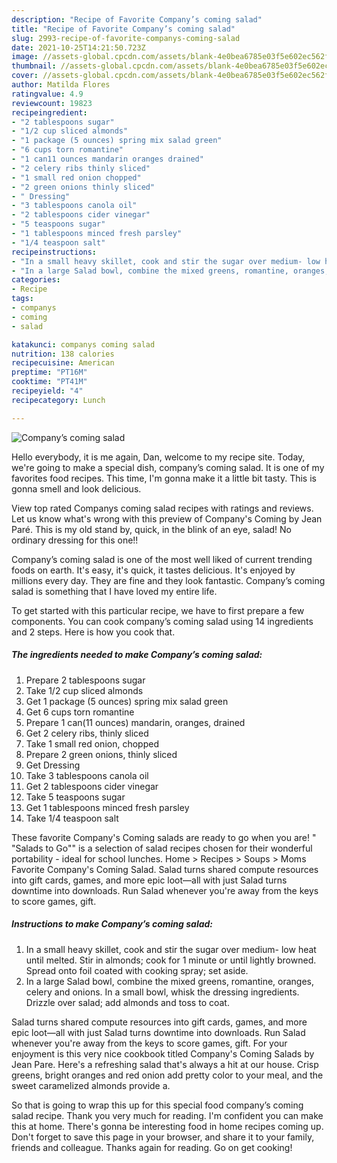 ```yaml
---
description: "Recipe of Favorite Company’s coming salad"
title: "Recipe of Favorite Company’s coming salad"
slug: 2993-recipe-of-favorite-companys-coming-salad
date: 2021-10-25T14:21:50.723Z
image: //assets-global.cpcdn.com/assets/blank-4e0bea6785e03f5e602ec562f230caae08da540cada707380b4fe1bbebba43da.png
thumbnail: //assets-global.cpcdn.com/assets/blank-4e0bea6785e03f5e602ec562f230caae08da540cada707380b4fe1bbebba43da.png
cover: //assets-global.cpcdn.com/assets/blank-4e0bea6785e03f5e602ec562f230caae08da540cada707380b4fe1bbebba43da.png
author: Matilda Flores
ratingvalue: 4.9
reviewcount: 19823
recipeingredient:
- "2 tablespoons sugar"
- "1/2 cup sliced almonds"
- "1 package (5 ounces) spring mix salad green"
- "6 cups torn romantine"
- "1 can11 ounces mandarin oranges drained"
- "2 celery ribs thinly sliced"
- "1 small red onion chopped"
- "2 green onions thinly sliced"
- " Dressing"
- "3 tablespoons canola oil"
- "2 tablespoons cider vinegar"
- "5 teaspoons sugar"
- "1 tablespoons minced fresh parsley"
- "1/4 teaspoon salt"
recipeinstructions:
- "In a small heavy skillet, cook and stir the sugar over medium- low heat until melted. Stir in almonds; cook for 1 minute or until lightly browned. Spread onto foil coated with cooking spray; set aside."
- "In a large Salad bowl, combine the mixed greens, romantine, oranges, celery and onions. In a small bowl, whisk the dressing ingredients. Drizzle over salad; add almonds and toss to coat."
categories:
- Recipe
tags:
- companys
- coming
- salad

katakunci: companys coming salad 
nutrition: 138 calories
recipecuisine: American
preptime: "PT16M"
cooktime: "PT41M"
recipeyield: "4"
recipecategory: Lunch

---
```



![Company’s coming salad](//assets-global.cpcdn.com/assets/blank-4e0bea6785e03f5e602ec562f230caae08da540cada707380b4fe1bbebba43da.png)

Hello everybody, it is me again, Dan, welcome to my recipe site. Today, we're going to make a special dish, company’s coming salad. It is one of my favorites food recipes. This time, I'm gonna make it a little bit tasty. This is gonna smell and look delicious.

View top rated Companys coming salad recipes with ratings and reviews. Let us know what&#39;s wrong with this preview of Company&#39;s Coming by Jean Paré. This is my old stand by, quick, in the blink of an eye, salad! No ordinary dressing for this one!!

Company’s coming salad is one of the most well liked of current trending foods on earth. It's easy, it's quick, it tastes delicious. It's enjoyed by millions every day. They are fine and they look fantastic. Company’s coming salad is something that I have loved my entire life.


To get started with this particular recipe, we have to first prepare a few components. You can cook company’s coming salad using 14 ingredients and 2 steps. Here is how you cook that.

<!--inarticleads1-->

##### The ingredients needed to make Company’s coming salad:

1. Prepare 2 tablespoons sugar
1. Take 1/2 cup sliced almonds
1. Get 1 package (5 ounces) spring mix salad green
1. Get 6 cups torn romantine
1. Prepare 1 can(11 ounces) mandarin, oranges, drained
1. Get 2 celery ribs, thinly sliced
1. Take 1 small red onion, chopped
1. Prepare 2 green onions, thinly sliced
1. Get  Dressing
1. Take 3 tablespoons canola oil
1. Get 2 tablespoons cider vinegar
1. Take 5 teaspoons sugar
1. Get 1 tablespoons minced fresh parsley
1. Take 1/4 teaspoon salt


These favorite Company&#39;s Coming salads are ready to go when you are! &#34; &#34;Salads to Go&#34;&#34; is a selection of salad recipes chosen for their wonderful portability - ideal for school lunches. Home &gt; Recipes &gt; Soups &gt; Moms Favorite Company&#39;s Coming Salad. Salad turns shared compute resources into gift cards, games, and more epic loot—all with just Salad turns downtime into downloads. Run Salad whenever you&#39;re away from the keys to score games, gift. 

<!--inarticleads2-->

##### Instructions to make Company’s coming salad:

1. In a small heavy skillet, cook and stir the sugar over medium- low heat until melted. Stir in almonds; cook for 1 minute or until lightly browned. Spread onto foil coated with cooking spray; set aside.
1. In a large Salad bowl, combine the mixed greens, romantine, oranges, celery and onions. In a small bowl, whisk the dressing ingredients. Drizzle over salad; add almonds and toss to coat.


Salad turns shared compute resources into gift cards, games, and more epic loot—all with just Salad turns downtime into downloads. Run Salad whenever you&#39;re away from the keys to score games, gift. For your enjoyment is this very nice cookbook titled Company&#39;s Coming Salads by Jean Pare. Here&#39;s a refreshing salad that&#39;s always a hit at our house. Crisp greens, bright oranges and red onion add pretty color to your meal, and the sweet caramelized almonds provide a. 

So that is going to wrap this up for this special food company’s coming salad recipe. Thank you very much for reading. I'm confident you can make this at home. There's gonna be interesting food in home recipes coming up. Don't forget to save this page in your browser, and share it to your family, friends and colleague. Thanks again for reading. Go on get cooking!
